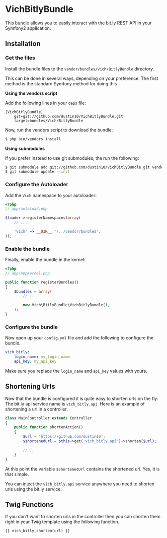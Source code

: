 VichBitlyBundle
===============

This bundle allows you to easily interact with the [bit.ly](http://bit.ly) 
REST API in your Symfony2 application.

## Installation

### Get the files

Install the bundle files to the `vendor/bundles/Vich/BitlyBundle` directory.

This can be done in several ways, depending on your preference. The first
method is the standard Symfony method for doing this

**Using the vendors script**

Add the following lines in your `deps` file:

```
[VichBitlyBundle]
    git=git://github.com/dustin10/VichBitlyBundle.git
    target=bundles/Vich/BitlyBundle
```

Now, run the vendors script to download the bundle:

``` bash
$ php bin/vendors install
```
**Using submodules**
 
If you prefer instead to use git submodules, the run the following:

``` bash
$ git submodule add git://github.com/dustin10/VichBitlyBundle.git vendor/bundles/Vich/BitlyBundle
$ git submodule update --init
```

### Configure the Autoloader

Add the `Vich` namespace to your autoloader:

``` php
<?php
// app/autoload.php

$loader->registerNamespaces(array(
    // ...

    'Vich' => __DIR__.'/../vendor/bundles',
));
```

### Enable the bundle

Finally, enable the bundle in the kernel:

``` php
<?php
// app/AppKernel.php

public function registerBundles()
{
    $bundles = array(
        // ...

        new Vich\BitlyBundle\VichBitlyBundle(),
    );
}
```

### Configure the bundle

Now open up your `config.yml` file and add the following to configure the 
bundle.

``` yaml
vich_bitly:
    login_name: my_login_name
    api_key: my_api_key
```

Make sure you replace the `login_name` and `api_key` values with yours.

## Shortening Urls

Now that the bundle is configured it is quite easy to shorten urls on the fly. 
The bit.ly api service name is `vich_bitly.api`. Here is an example of shortening 
a url in a controller.

``` php
class MainController extends Controller
{
    public function shortenAction()
    {
        $url = 'https://github.com/dustin10';
        $shortenedUrl = $this->get('vich_bitly.api')->shorten($url);

        // ..
    }
}
```

At this point the variable `$shortenedUrl` contains the shortened url. Yes, it 
is that simple.

You can inject the `vich_bitly.api` service anywhere you need to shorten urls 
using the bit.ly service.

## Twig Functions

If you don't want to shorten urls in the controller then you can shorten them 
right in your Twig template using the following function.

``` twig
{{ vich_bitly_shorten(url) }}
```